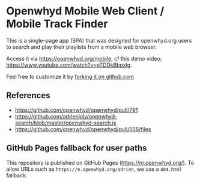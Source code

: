 # Openwhyd Mobile Web Client / Mobile Track Finder

This is a single-page app (SPA) that was designed for openwhyd.org users to search and play their playlists from a mobile web browser.

Access it via https://openwhyd.org/mobile, cf this demo video: https://www.youtube.com/watch?v=pTDDkBbpxlg.

Feel free to customize it by [forking it on github.com](https://github.com/openwhyd/openwhyd-mobile-web-client)

## References

- https://github.com/openwhyd/openwhyd/pull/791
- https://github.com/adrienjoly/openwhyd-search/blob/master/openwhyd-search.js
- https://github.com/openwhyd/openwhyd/pull/556/files

## GitHub Pages fallback for user paths

This repository is published on GitHub Pages (https://m.openwhyd.org/). To allow URLs such as `https://m.openwhyd.org/adrien`, we use a `404.html` fallback.
